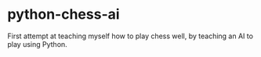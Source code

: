 # python-chess-ai
First attempt at teaching myself how to play chess well, by teaching an AI to play using Python.
